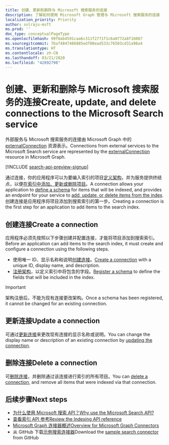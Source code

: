 ```yaml
---
title: 创建、更新和删除与 Microsoft 搜索服务的连接
description: 了解如何使用 Microsoft Graph 管理与 Microsoft 搜索服务的连接
localization_priority: Priority
author: snlraju-msft
ms.prod: ''
doc_type: conceptualPageType
ms.openlocfilehash: 99f0ab4591caa6c311f2771f1c6a0772a8f16087
ms.sourcegitcommit: 7baf4847486885edf08ead533c76503cd31a98a4
ms.translationtype: HT
ms.contentlocale: zh-CN
ms.lasthandoff: 03/21/2020
ms.locfileid: "42892798"
---
```

# <a name="create-update-and-delete-connections-to-the-microsoft-search-service"></a><span data-ttu-id="69896-103">创建、更新和删除与 Microsoft 搜索服务的连接</span><span class="sxs-lookup"><span data-stu-id="69896-103">Create, update, and delete connections to the Microsoft Search service</span></span>

<span data-ttu-id="69896-104">外部服务与 Microsoft 搜索服务的连接由 Microsoft Graph 中的 [externalConnection](/graph/api/resources/externalconnection?view=graph-rest-beta) 资源表示。</span><span class="sxs-lookup"><span data-stu-id="69896-104">Connections from external services to the Microsoft Search service are represented by the [externalConnection](/graph/api/resources/externalconnection?view=graph-rest-beta) resource in Microsoft Graph.</span></span>

[!INCLUDE [search-api-preview-signup](../includes/search-api-preview-signup.md)]

<span data-ttu-id="69896-105">通过连接，你的应用程序可以为要编入索引的项目[定义架构](/graph/api/externalconnection-post-schema?view=graph-rest-beta)，并为服务提供终结点，以便[在索引中添加、更新或删除项目](search-index-manage-items.md)。</span><span class="sxs-lookup"><span data-stu-id="69896-105">A connection allows your application to [define a schema](/graph/api/externalconnection-post-schema?view=graph-rest-beta) for items that will be indexed, and provides an endpoint for your service to [add, update, or delete items from the index](search-index-manage-items.md).</span></span> <span data-ttu-id="69896-106">创建连接是应用程序将项目添加到搜索索引的第一步。</span><span class="sxs-lookup"><span data-stu-id="69896-106">Creating a connection is the first step for an application to add items to the search index.</span></span>

## <a name="create-a-connection"></a><span data-ttu-id="69896-107">创建连接</span><span class="sxs-lookup"><span data-stu-id="69896-107">Create a connection</span></span>

<span data-ttu-id="69896-108">应用程序必须先按照以下步骤创建并配置连接，才能将项目添加到搜索索引。</span><span class="sxs-lookup"><span data-stu-id="69896-108">Before an application can add items to the search index, it must create and configure a connection using the following steps.</span></span>

- <span data-ttu-id="69896-109">使用唯一 ID、显示名称和说明[创建连接](/graph/api/external-post-connections?view=graph-rest-beta)。</span><span class="sxs-lookup"><span data-stu-id="69896-109">[Create a connection](/graph/api/external-post-connections?view=graph-rest-beta) with a unique ID, display name, and description.</span></span>
- <span data-ttu-id="69896-110">[注册架构](/graph/api/externalconnection-post-schema?view=graph-rest-beta)，以定义索引中将包含的字段。</span><span class="sxs-lookup"><span data-stu-id="69896-110">[Register a schema](/graph/api/externalconnection-post-schema?view=graph-rest-beta) to define the fields that will be included in the index.</span></span>

> [!IMPORTANT]
> <span data-ttu-id="69896-111">架构注册后，不能为现有连接更改架构。</span><span class="sxs-lookup"><span data-stu-id="69896-111">Once a schema has been registered, it cannot be changed for an existing connection.</span></span>

## <a name="update-a-connection"></a><span data-ttu-id="69896-112">更新连接</span><span class="sxs-lookup"><span data-stu-id="69896-112">Update a connection</span></span>

<span data-ttu-id="69896-113">可通过[更新连接](/graph/api/externalconnection-update?view=graph-rest-beta)来更改现有连接的显示名称或说明。</span><span class="sxs-lookup"><span data-stu-id="69896-113">You can change the display name or description of an existing connection by [updating the connection](/graph/api/externalconnection-update?view=graph-rest-beta).</span></span>

## <a name="delete-a-connection"></a><span data-ttu-id="69896-114">删除连接</span><span class="sxs-lookup"><span data-stu-id="69896-114">Delete a connection</span></span>

<span data-ttu-id="69896-115">可[删除连接](/graph/api/externalconnection-delete?view=graph-rest-beta)，并删除通过该连接进行索引的所有项目。</span><span class="sxs-lookup"><span data-stu-id="69896-115">You can [delete a connection](/graph/api/externalconnection-delete?view=graph-rest-beta), and remove all items that were indexed via that connection.</span></span>

## <a name="next-steps"></a><span data-ttu-id="69896-116">后续步骤</span><span class="sxs-lookup"><span data-stu-id="69896-116">Next steps</span></span>

- [<span data-ttu-id="69896-117">为什么使用 Microsoft 搜索 API？</span><span class="sxs-lookup"><span data-stu-id="69896-117">Why use the Microsoft Search API?</span></span>](search-concept-overview.md#why-use-the-microsoft-search-api)
- [<span data-ttu-id="69896-118">查看索引 API 参考</span><span class="sxs-lookup"><span data-stu-id="69896-118">Review the Indexing API reference</span></span>](/graph/api/resources/indexing-api-overview?view=graph-rest-beta)
- [<span data-ttu-id="69896-119">Microsoft Graph 连接器概述</span><span class="sxs-lookup"><span data-stu-id="69896-119">Overview for Microsoft Graph Connectors</span></span>](/microsoftsearch/connectors-overview)
- <span data-ttu-id="69896-120">从 GitHub 下载[示例搜索连接器](https://github.com/microsoftgraph/msgraph-search-connector-sample)</span><span class="sxs-lookup"><span data-stu-id="69896-120">Download the [sample search connector](https://github.com/microsoftgraph/msgraph-search-connector-sample) from GitHub</span></span>
